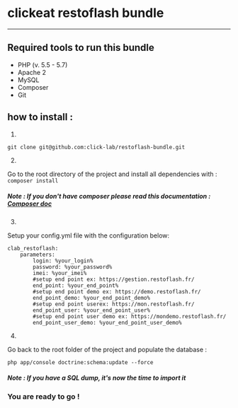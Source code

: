 # clickeat restoflash bundle
---
## Required tools to run this bundle
- PHP (v. 5.5 - 5.7)
- Apache 2
- MySQL
- Composer
- Git

## how to install :
1.
```git clone git@github.com:click-lab/restoflash-bundle.git```

2.
Go to the root directory of the project and install all dependencies with :
```composer install```

##### Note : If you don't have composer please read this documentation : [Composer doc](https://getcomposer.org/doc/00-intro.md)

3.
Setup your config.yml file with the configuration below:
```
clab_restoflash:
	parameters:
		login: %your_login%
		password: %your_password%
		imei: %your_imei%
		#setup end point ex: https://gestion.restoflash.fr/
		end_point: %your_end_point%
		#setup end point demo ex: https://demo.restoflash.fr/
		end_point_demo: %your_end_point_demo%
		#setup end point userex: https://mon.restoflash.fr/
		end_point_user: %your_end_point_user%
		#setup end point user demo ex: https://mondemo.restoflash.fr/
		end_point_user_demo: %your_end_point_user_demo%
```
4.
Go back to the root folder of the project and populate the database :

```php app/console doctrine:schema:update --force```

##### Note : If you have a SQL dump, it's now the time to import it

### You are ready to go !